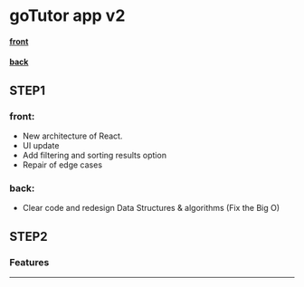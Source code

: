 
# goTutor app v2


#### [front](#front)    
#### [back](#back)




## STEP1
### front:
* New architecture of React.
* UI update
* Add filtering and sorting results option
* Repair of edge cases

### back:
* Clear code and redesign Data Structures & algorithms (Fix the Big O)


## STEP2
### Features





-------------------------------------------

